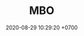 ---
layout: teamCard
permalink: /team/:title.html
categories: surjohto042024 norteMayo partido3 partido4 partido9
maincover: /assets/logos/BDLF.png
puntosLJMAYO24: 0
date: 2020-08-29 10:29:20 +0700
title: MBO
team: MEXICAN BROKEN OLYPIANS
tag: johto042024
color: black
puntosLJ202404: 12
grupo: sur
background: '#F16C38'
cover: /assets/backCard.png
ID: MBO
p3: MBO
pp3: T. SATISFACTION
p4:  MBO
pp4: S. vanguard
p9:  MBO
pp9: LAST BREATH
---